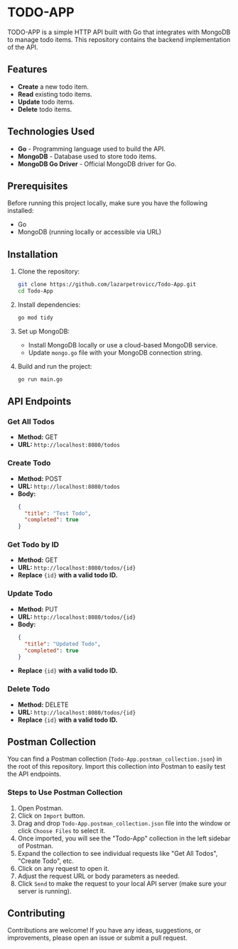 # TODO-APP

TODO-APP is a simple HTTP API built with Go that integrates with MongoDB to manage todo items. This repository contains the backend implementation of the API.

## Features

- **Create** a new todo item.
- **Read** existing todo items.
- **Update** todo items.
- **Delete** todo items.

## Technologies Used

- **Go** - Programming language used to build the API.
- **MongoDB** - Database used to store todo items.
- **MongoDB Go Driver** - Official MongoDB driver for Go.

## Prerequisites

Before running this project locally, make sure you have the following installed:

- Go
- MongoDB (running locally or accessible via URL)

## Installation

1. Clone the repository:

   ```bash
   git clone https://github.com/lazarpetrovicc/Todo-App.git
   cd Todo-App
   ```

2. Install dependencies:

   ```bash
   go mod tidy
   ```

3. Set up MongoDB:

   - Install MongoDB locally or use a cloud-based MongoDB service.
   - Update `mongo.go` file with your MongoDB connection string.

4. Build and run the project:

   ```bash
   go run main.go
   ```

## API Endpoints

### Get All Todos

- **Method:** GET
- **URL:** `http://localhost:8080/todos`

### Create Todo

- **Method:** POST
- **URL:** `http://localhost:8080/todos`
- **Body:**
  ```json
  {
    "title": "Test Todo",
    "completed": true
  }
  ```

### Get Todo by ID

- **Method:** GET
- **URL:** `http://localhost:8080/todos/{id}`
- **Replace** `{id}` **with a valid todo ID.**

### Update Todo

- **Method:** PUT
- **URL:** `http://localhost:8080/todos/{id}`
- **Body:**
  ```json
  {
    "title": "Updated Todo",
    "completed": true
  }
  ```
- **Replace** `{id}` **with a valid todo ID.**

### Delete Todo

- **Method:** DELETE
- **URL:** `http://localhost:8080/todos/{id}`
- **Replace** `{id}` **with a valid todo ID.**

## Postman Collection

You can find a Postman collection (`Todo-App.postman_collection.json`) in the root of this repository. Import this collection into Postman to easily test the API endpoints.

### Steps to Use Postman Collection

1. Open Postman.
2. Click on `Import` button.
3. Drag and drop `Todo-App.postman_collection.json` file into the window or click `Choose Files` to select it.
4. Once imported, you will see the "Todo-App" collection in the left sidebar of Postman.
5. Expand the collection to see individual requests like "Get All Todos", "Create Todo", etc.
6. Click on any request to open it.
7. Adjust the request URL or body parameters as needed.
8. Click `Send` to make the request to your local API server (make sure your server is running).

## Contributing

Contributions are welcome! If you have any ideas, suggestions, or improvements, please open an issue or submit a pull request.
